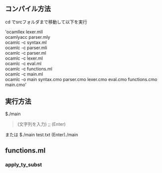 ## コンパイル方法
cd でsrcフォルダまで移動して以下を実行

'ocamllex lexer.mll  
ocamlyacc parser.mly  
ocamlc -c syntax.ml  
ocamlc -c parser.mli  
ocamlc -c parser.ml  
ocamlc -c lexer.ml  
ocamlc -c eval.ml  
ocamlc -c functions.ml  
ocamlc -c main.ml  
ocamlc -o main syntax.cmo parser.cmo lexer.cmo eval.cmo functions.cmo main.cmo'

## 実行方法
$./main
> (文字列を入力) ;; (Enter)

または
$./main test.txt (Enter)./main

## functions.ml
### apply_ty_subst


